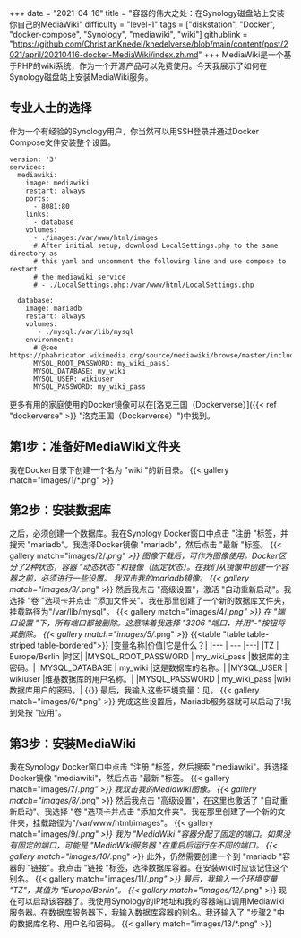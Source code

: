 +++
date = "2021-04-16"
title = "容器的伟大之处：在Synology磁盘站上安装你自己的MediaWiki"
difficulty = "level-1"
tags = ["diskstation", "Docker", "docker-compose", "Synology", "mediawiki", "wiki"]
githublink = "https://github.com/ChristianKnedel/knedelverse/blob/main/content/post/2021/april/20210416-docker-MediaWiki/index.zh.md"
+++
MediaWiki是一个基于PHP的wiki系统，作为一个开源产品可以免费使用。今天我展示了如何在Synology磁盘站上安装MediaWiki服务。
## 专业人士的选择
作为一个有经验的Synology用户，你当然可以用SSH登录并通过Docker Compose文件安装整个设置。
```
version: '3'
services:
  mediawiki:
    image: mediawiki
    restart: always
    ports:
      - 8081:80
    links:
      - database
    volumes:
      - ./images:/var/www/html/images
      # After initial setup, download LocalSettings.php to the same directory as
      # this yaml and uncomment the following line and use compose to restart
      # the mediawiki service
      # - ./LocalSettings.php:/var/www/html/LocalSettings.php

  database:
    image: mariadb
    restart: always
    volumes:
       - ./mysql:/var/lib/mysql
    environment:
      # @see https://phabricator.wikimedia.org/source/mediawiki/browse/master/includes/DefaultSettings.php
      MYSQL_ROOT_PASSWORD: my_wiki_pass1
      MYSQL_DATABASE: my_wiki
      MYSQL_USER: wikiuser
      MYSQL_PASSWORD: my_wiki_pass

```
更多有用的家庭使用的Docker镜像可以在[洛克王国（Dockerverse）]({{< ref "dockerverse" >}} "洛克王国（Dockerverse）")中找到。
## 第1步：准备好MediaWiki文件夹
我在Docker目录下创建一个名为 "wiki "的新目录。
{{< gallery match="images/1/*.png" >}}

## 第2步：安装数据库
之后，必须创建一个数据库。我在Synology Docker窗口中点击 "注册 "标签，并搜索 "mariadb"。我选择Docker镜像 "mariadb"，然后点击 "最新 "标签。
{{< gallery match="images/2/*.png" >}}
图像下载后，可作为图像使用。Docker区分了2种状态，容器 "动态状态 "和镜像（固定状态）。在我们从镜像中创建一个容器之前，必须进行一些设置。 我双击我的mariadb镜像。
{{< gallery match="images/3/*.png" >}}
然后我点击 "高级设置"，激活 "自动重新启动"。我选择 "卷 "选项卡并点击 "添加文件夹"。我在那里创建了一个新的数据库文件夹，挂载路径为"/var/lib/mysql"。
{{< gallery match="images/4/*.png" >}}
在 "端口设置 "下，所有端口都被删除。这意味着我选择 "3306 "端口，并用"-"按钮将其删除。
{{< gallery match="images/5/*.png" >}}
{{<table "table table-striped table-bordered">}}
|变量名称|价值|它是什么？|
|--- | --- |---|
|TZ	| Europe/Berlin	|时区|
|MYSQL_ROOT_PASSWORD	| my_wiki_pass	|数据库的主密码。|
|MYSQL_DATABASE |	my_wiki	|这是数据库的名称。|
|MYSQL_USER	| wikiuser |维基数据库的用户名称。|
|MYSQL_PASSWORD	| my_wiki_pass |wiki数据库用户的密码。|
{{</table>}}
最后，我输入这些环境变量：见。
{{< gallery match="images/6/*.png" >}}
完成这些设置后，Mariadb服务器就可以启动了!我到处按 "应用"。
## 第3步：安装MediaWiki
我在Synology Docker窗口中点击 "注册 "标签，然后搜索 "mediawiki"。我选择Docker镜像 "mediawiki"，然后点击 "最新 "标签。
{{< gallery match="images/7/*.png" >}}
我双击我的Mediawiki图像。
{{< gallery match="images/8/*.png" >}}
然后我点击 "高级设置"，在这里也激活了 "自动重新启动"。我选择 "卷 "选项卡并点击 "添加文件夹"。我在那里创建了一个新的文件夹，挂载路径为"/var/www/html/images"。
{{< gallery match="images/9/*.png" >}}
我为 "MediaWiki "容器分配了固定的端口。如果没有固定的端口，可能是 "MediaWiki服务器 "在重启后运行在不同的端口。
{{< gallery match="images/10/*.png" >}}
此外，仍然需要创建一个到 "mariadb "容器的 "链接"。我点击 "链接 "标签，选择数据库容器。在安装wiki时应该记住这个别名。
{{< gallery match="images/11/*.png" >}}
最后，我输入一个环境变量 "TZ"，其值为 "Europe/Berlin"。
{{< gallery match="images/12/*.png" >}}
现在可以启动该容器了。我使用Synology的IP地址和我的容器端口调用Mediawiki服务器。在数据库服务器下，我输入数据库容器的别名。我还输入了 "步骤2 "中的数据库名称、用户名和密码。
{{< gallery match="images/13/*.png" >}}